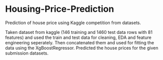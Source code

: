 # Housing-Price-Prediction
Prediction of house price using Kaggle competition from datasets.

Taken dataset from kaggle (146 training and 1460 test data rows with 81 features) and used the train and test data for cleaning, EDA and feature engineering seperately. Then concatenated them and used for fitting the data using the XgBoostRegressor. Predicted the house prices for the given submission datasets.
